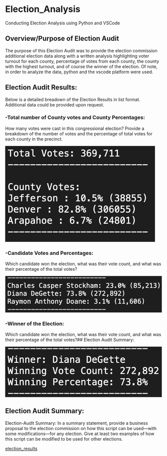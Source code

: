# Election_Analysis
Conducting Election Analysis using Python and VSCode

## Overview/Purpose of Election Audit

The purpose of this Election Audit was to provide the election commission additional election data along with a written analysis highlighting voter turnout for each county, percentage of votes from each county, the county with the highest turnout, and of course the winner of the election. Of note, in order to analyze the data, python and the vscode platform were used.

## Election Audit Results: 
Below is a detailed breadown of the Election Results in list format. Additional data could be provided upon request.  

### -Total number of County votes and County Percentages:
How many votes were cast in this congressional election?
Provide a breakdown of the number of votes and the percentage of total votes for each county in the precinct.

![Total_Votes_County_Votes2](Resources/Total_Votes_County_Votes2.png)

### -Candidate Votes and Percentages:
Which candidate won the election, what was their vote count, and what was their percentage of the total votes?

![Candidate_percentage_votes2](Resources/Candidate_percentage_votes2.png)

### -Winner of the Election:
Which candidate won the election, what was their vote count, and what was their percentage of the total votes?## Election Audit Summary:

![Winner_of_Election2](Resources/Winner_of_Election2.png)

## Election Audit Summary:
Election-Audit Summary: In a summary statement, provide a business proposal to the election commission on how this script can be used—with some modifications—for any election. Give at least two examples of how this script can be modified to be used for other elections.




[election_results](Resources/election_results.csv)
